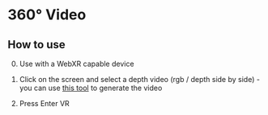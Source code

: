 # 360° Video

## How to use

0. Use with a WebXR capable device

1. Click on the screen and select a depth video (rgb / depth side by side) - you can use [this tool](https://cc-bbohlender.github.io/depth-prediction/) to generate the video

2. Press Enter VR